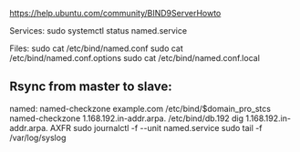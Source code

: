 https://help.ubuntu.com/community/BIND9ServerHowto

Services:
sudo systemctl status named.service

Files:
sudo cat /etc/bind/named.conf
sudo cat /etc/bind/named.conf.options
sudo cat /etc/bind/named.conf.local

Rsync from master to slave:
-

named:
named-checkzone example.com /etc/bind/$domain_pro_stcs
named-checkzone 1.168.192.in-addr.arpa. /etc/bind/db.192
dig 1.168.192.in-addr.arpa. AXFR
sudo journalctl -f --unit named.service
sudo tail -f /var/log/syslog
